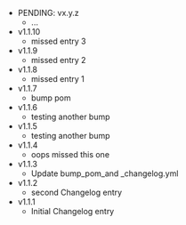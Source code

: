 * PENDING: vx.y.z
    * ...
* v1.1.10
    * missed entry 3
* v1.1.9
    * missed entry 2
* v1.1.8
    * missed entry 1
* v1.1.7
    * bump pom
* v1.1.6
    * testing another bump
* v1.1.5
    * testing another bump
* v1.1.4
    * oops missed this one
* v1.1.3
    * Update bump_pom_and _changelog.yml
* v1.1.2
    * second Changelog entry
* v1.1.1
    * Initial Changelog entry
